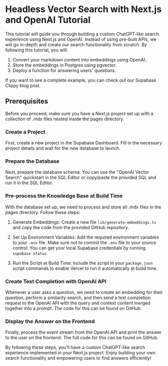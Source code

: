# Headless Vector Search with Next.js and OpenAI Tutorial

This tutorial will guide you through building a custom ChatGPT-like search experience using Next.js and OpenAI. Instead of using pre-built APIs, we will go in-depth and create our search functionality from scratch. By following this tutorial, you will:

1. Convert your markdown content into embeddings using OpenAI.
2. Store the embeddings in Postgres using pgvector.
3. Deploy a function for answering users' questions.

If you want to see a complete example, you can check out our Supabase Clippy blog post.

## Prerequisites

Before you proceed, make sure you have a Next.js project set up with a collection of .mdx files nested inside the pages directory.

### Create a Project

First, create a new project in the Supabase Dashboard. Fill in the necessary project details and wait for the new database to launch.

### Prepare the Database

Next, prepare the database schema. You can use the "OpenAI Vector Search" quickstart in the SQL Editor or copy/paste the provided SQL and run it in the SQL Editor.

### Pre-process the Knowledge Base at Build Time

With the database set up, we need to process and store all .mdx files in the pages directory. Follow these steps:

1. Generate Embeddings: Create a new file `lib/generate-embeddings.ts` and copy the code from the provided GitHub repository.

2. Set Up Environment Variables: Add the required environment variables to your `.env` file. Make sure not to commit the `.env` file to your source control. You can get your local Supabase credentials by running `supabase status`.

3. Run the Script at Build Time: Include the script in your `package.json` script commands to enable Vercel to run it automatically at build time.

### Create Text Completion with OpenAI API

Whenever a user asks a question, we need to create an embedding for their question, perform a similarity search, and then send a text completion request to the OpenAI API with the query and context content merged together into a prompt. The code for this can be found on GitHub.

### Display the Answer on the Frontend

Finally, process the event stream from the OpenAI API and print the answer to the user on the frontend. The full code for this can be found on GitHub.

By following these steps, you'll have a custom ChatGPT-like search experience implemented in your Next.js project. Enjoy building your own search functionality and empowering users to find answers efficiently!
